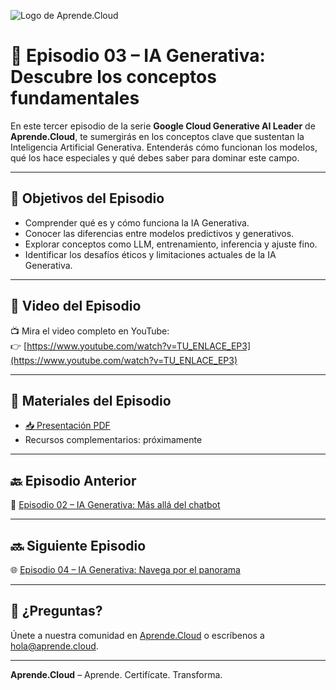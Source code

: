 ![Logo de Aprende.Cloud](https://media.licdn.com/dms/image/v2/D4E0BAQEcS_NueMRdKg/company-logo_200_200/company-logo_200_200/0/1720507130557/aprende_cloud_logo?e=1753315200&v=beta&t=4h0PIMDcupaxj_IH6IkyNkzja5ElsqWlyCQuPppjVwY)

# 🧠 Episodio 03 – IA Generativa: Descubre los conceptos fundamentales

En este tercer episodio de la serie **Google Cloud Generative AI Leader** de **Aprende.Cloud**, te sumergirás en los conceptos clave que sustentan la Inteligencia Artificial Generativa. Entenderás cómo funcionan los modelos, qué los hace especiales y qué debes saber para dominar este campo.

---

## 🎯 Objetivos del Episodio

- Comprender qué es y cómo funciona la IA Generativa.
- Conocer las diferencias entre modelos predictivos y generativos.
- Explorar conceptos como LLM, entrenamiento, inferencia y ajuste fino.
- Identificar los desafíos éticos y limitaciones actuales de la IA Generativa.

---

## 🎥 Video del Episodio

📺 Mira el video completo en YouTube:  
👉 [https://www.youtube.com/watch?v=TU_ENLACE_EP3](https://www.youtube.com/watch?v=TU_ENLACE_EP3)

---

## 📄 Materiales del Episodio

- [📥 Presentación PDF](./presentacion.pdf)
- Recursos complementarios: próximamente

---

## 🔙 Episodio Anterior

🤖 [Episodio 02 – IA Generativa: Más allá del chatbot](../ep-02-crt-gcp-generative-ai-leader-aprendecloud/)

---

## 🔜 Siguiente Episodio

🌐 [Episodio 04 – IA Generativa: Navega por el panorama](../ep-04-crt-gcp-generative-ai-leader-aprendecloud/)

---

## 💬 ¿Preguntas?

Únete a nuestra comunidad en [Aprende.Cloud](https://www.youtube.com/@aprendecloud) o escríbenos a hola@aprende.cloud.

---

**Aprende.Cloud** – Aprende. Certifícate. Transforma.

